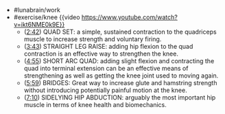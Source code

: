 - #lunabrain/work
- #exercise/knee {{video https://www.youtube.com/watch?v=ikt6NME0k9E}}
	- ([2:42](https://www.youtube.com/watch?v=ikt6NME0k9E&t=162s)) QUAD SET: a simple, sustained contraction to the quadriceps muscle to increase strength and voluntary firing.
	- ([3:43](https://www.youtube.com/watch?v=ikt6NME0k9E&t=223s)) STRAIGHT LEG RAISE: adding hip flexion to the quad contraction is an effective way to strengthen the knee.
	- ([4:55](https://www.youtube.com/watch?v=ikt6NME0k9E&t=295s)) SHORT ARC QUAD: adding slight flexion and contracting the quad into terminal extension can be an effective means of strengthening as well as getting the knee joint used to moving again.
	- ([5:59](https://www.youtube.com/watch?v=ikt6NME0k9E&t=359s)) BRIDGES: Great way to increase glute and hamstring strength without introducing potentially painful motion at the knee.
	- ([7:10](https://www.youtube.com/watch?v=ikt6NME0k9E&t=430s)) SIDELYING HIP ABDUCTION: arguably the most important hip muscle in terms of knee health and biomechanics.